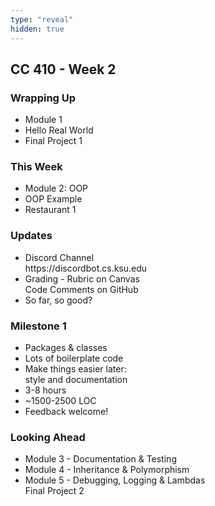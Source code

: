 ```yaml
---
type: "reveal"
hidden: true
---
```

<section>
	<h2>CC 410 - Week 2</h2>
</section>
<section>
	<h3>Wrapping Up</h3>
	<ul>
		<li>Module 1</li>
		<li>Hello Real World</li>
		<li>Final Project 1</li>
	</ul>
</section>
<section>
	<h3>This Week</h3>
	<ul>
		<li>Module 2: OOP</li>
		<li>OOP Example</li>
		<li>Restaurant 1</li>
	</ul>
</section>
<section>
	<h3>Updates</h3>
	<ul>
		<li>Discord Channel<br>https://discordbot.cs.ksu.edu</li>
		<li>Grading - Rubric on Canvas<br>Code Comments on GitHub</li>
		<li>So far, so good?</li>
	</ul>
</section>
<section>
	<h3>Milestone 1</h3>
	<ul>
		<li>Packages & classes</li>
		<li>Lots of boilerplate code</li>
		<li>Make things easier later:<br>style and documentation</li>
		<li>3-8 hours</li>
		<li>~1500-2500 LOC</li>
		<li>Feedback welcome!</li>
	</ul>
</section>
<section>
	<h3>Looking Ahead</h3>
	<ul>
		<li>Module 3 - Documentation & Testing</li>
		<li>Module 4 - Inheritance & Polymorphism</li>
		<li>Module 5 - Debugging, Logging & Lambdas<br>Final Project 2</li>
	</ul>
</section>